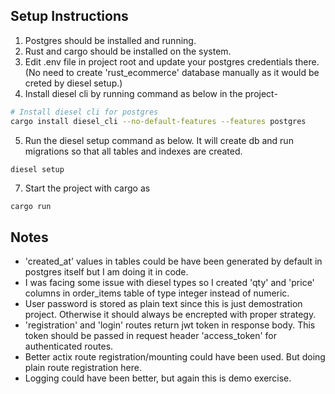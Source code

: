 ## Setup Instructions

1. Postgres should be installed and running.
2. Rust and cargo should be installed on the system.
3. Edit .env file in project root and update your postgres credentials there. (No need to create 'rust_ecommerce' database manually as it would be creted by diesel setup.)
4. Install diesel cli by running command as below in the project- 

```sh
# Install diesel cli for postgres
cargo install diesel_cli --no-default-features --features postgres
```
5. Run the diesel setup command as below. It will create db and run migrations so that all tables and indexes are created.
```sh
diesel setup
```
7. Start the project with cargo as 
```
cargo run
```


## Notes
* 'created_at' values in tables could be have been generated by default in postgres itself but I am doing it in code.
* I was facing some issue with diesel types so I created 'qty' and 'price' columns in order_items table of type integer instead of numeric.
* User password is stored as plain text since this is just demostration project. Otherwise it should always be encrepted with proper strategy.
* 'registration' and 'login' routes return jwt token in response body. This token should be passed in request header 'access_token' for authenticated routes.
* Better actix route registration/mounting could have been used. But doing plain route registration here.
* Logging could have been better, but again this is demo exercise.